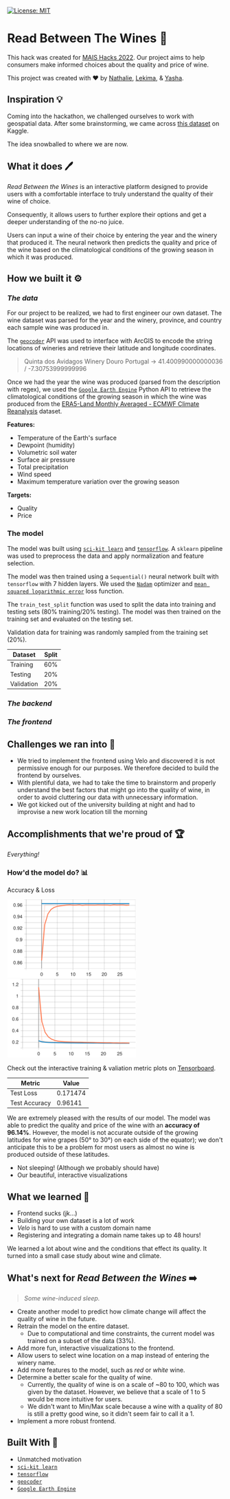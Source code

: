 <!-- badges  -->

[![License: MIT](https://img.shields.io/badge/License-MIT-yellow.svg)](https://opensource.org/licenses/MIT)

# Read Between The Wines 🍷

This hack was created for [MAIS Hacks 2022](https://maishacks.com). Our project aims to help consumers make informed choices about the quality and price of wine. 

This project was created with ❤️ by [Nathalie](https://github.com/nredick), [Lekima](https://github.com/LekiYak), & [Yasha](https://github.com/Jashani).
## Inspiration 💡 

Coming into the hackathon, we challenged ourselves to work with geospatial data. After some brainstorming, we came across [this dataset](https://www.kaggle.com/zynicide/wine-reviews) on Kaggle. 

The idea snowballed to where we are now.

## What it does 🖊 

*Read Between the Wines* is an interactive platform designed to provide users with a comfortable interface to truly understand the quality of their wine of choice.

Consequently, it allows users to further explore their options and get a deeper understanding of the no-no juice.

Users can input a wine of their choice by entering the year and the winery that produced it. The neural network then predicts the quality and price of the wine based on the climatological conditions of the growing season in which it was produced. 

## How we built it ⚙️ 


### ***The data***
For our project to be realized, we had to first engineer our own dataset. The wine dataset was parsed for the year and the winery, province, and country each sample wine was produced in.

The [`geocoder`](https://github.com/DenisCarriere/geocoder) API was used to interface with ArcGIS to encode the string locations of wineries and retrieve their latitude and longitude coordinates.

> Quinta dos Avidagos Winery Douro Portugal -> 41.400990000000036 / -7.30753999999996

Once we had the year the wine was produced (parsed from the description with regex), we used the [`Google Earth Engine`](https://earthengine.google.com) Python API to retrieve the climatological conditions of the growing season in which the wine was produced from the [ERA5-Land Monthly Averaged - ECMWF Climate Reanalysis](https://developers.google.com/earth-engine/datasets/catalog/ECMWF_ERA5_LAND_MONTHLY) dataset.

**Features:** 
- Temperature of the Earth's surface 
- Dewpoint (humidity)
- Volumetric soil water 
- Surface air pressure 
- Total precipitation
- Wind speed
- Maximum temperature variation over the growing season

**Targets:**
- Quality
- Price

### The model

The model was built using [`sci-kit learn`](https://scikit-learn.org/stable/) and [`tensorflow`](https://www.tensorflow.org). A `sklearn` pipeline was used to preprocess the data and apply normalization and feature selection. 

The model was then trained using a `Sequential()` neural network built with `tensorflow` with 7 hidden layers. We used the [`Nadam`](https://www.tensorflow.org/api_docs/python/tf/keras/optimizers/Nadam) optimizer and [`mean squared logarithmic error`](https://scikit-learn.org/stable/modules/generated/sklearn.metrics.mean_squared_log_error.html) loss function.

<!-- > Mean squared logarithmic error was used because it performs well with data like prices -->

The `train_test_split` function was used to split the data into training and testing sets (80% training/20% testing). The model was then trained on the training set and evaluated on the testing set.

Validation data for training was randomly sampled from the training set (20%).

| Dataset | Split |
| --- | --- |
| Training | 60% |
| Testing | 20% |
| Validation | 20% |

### ***The backend***
<!-- todo -->
### ***The frontend***
<!-- todo -->
## Challenges we ran into 🚨

* We tried to implement the frontend using Velo and discovered it is not permissive enough for our purposes. We therefore decided to build the frontend by ourselves.
* With plentiful data, we had to take the time to brainstorm and properly understand the best factors that might go into the quality of wine, in order to avoid cluttering our data with unnecessary information.
* We got kicked out of the university building at night and had to improvise a new work location till the morning 

## Accomplishments that we're proud of 🏆

*Everything!*
### How'd the model do? 📊

<!-- ![Model Accuracy](refs/epoch_accuracy.svg)
![Model Loss](refs/epoch_loss.svg) -->

Accuracy & Loss 

<img src="refs/epoch_accuracy.svg" alt="acc" width="300"/>
<img src="refs/epoch_loss.svg" alt="loss" width="300"/>

Check out the interactive training & valiation metric plots on [Tensorboard](https://tensorboard.dev/experiment/kQRWX8RoROKEzNfro4EYMg/#scalars).

| Metric | Value |
| --- | --- |
| Test Loss | 0.171474 |
| Test Accuracy | 0.96141 |

We are extremely pleased with the results of our model. The model was able to predict the quality and price of the wine with an **accuracy of 96.14%**. However, the model is not accurate outside of the growing latitudes for wine grapes (50° to 30°) on each side of the equator); we don't anticipate this to be a problem for most users as almost no wine is produced outside of these latitudes.

- Not sleeping! (Although we probably should have)
- Our beautiful, interactive visualizations

## What we learned 🧠

- Frontend sucks (jk...)
- Building your own dataset is a lot of work
- *Velo* is hard to use with a custom domain name 
- Registering and integrating a domain name takes up to 48 hours!

We learned a lot about wine and the conditions that effect its quality. It turned into a small case study about wine and climate. 

## What's next for *Read Between the Wines* ➡️

> *Some wine-induced sleep.* 

- Create another model to predict how climate change will affect the quality of wine in the future.
- Retrain the model on the entire dataset. 
  - Due to computational and time constraints, the current model was trained on a subset of the data (33%). 
- Add more fun, interactive visualizations to the frontend.
- Allow users to select wine location on a map instead of entering the winery name.
- Add more features to the model, such as *red* or *white* wine. 
- Determine a better scale for the quality of wine.
  - Currently, the quality of wine is on a scale of ~80 to 100, which was given by the dataset. However, we believe that a scale of 1 to 5 would be more intuitive for users.
  - We didn't want to Min/Max scale because a wine with a quality of 80 is still a pretty good wine, so it didn't seem fair to call it a 1.
- Implement a more robust frontend.


## Built With 🔨

- Unmatched motivation 
- [`sci-kit learn`](https://scikit-learn.org/stable/) 
- [`tensorflow`](https://www.tensorflow.org)
- [`geocoder`](https://github.com/DenisCarriere/geocoder)
- [`Google Earth Engine`](https://earthengine.google.com)
